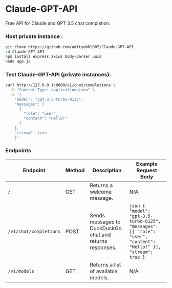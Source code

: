 # Claude-GPT-API
Free API for Claude and GPT 3.5 chat completion.

### Host private instance : 
```bash
git clone https://github.com/adityabh2007/Claude-GPT-API
cd Claude-GPT-API
npm install express axios body-parser uuid
node app.js
```

### Test Claude-GPT-API (private instances): 

```bash
curl http://127.0.0.1:8080/v1/chat/completions \
  -H "Content-Type: application/json" \
  -d '{
    "model": "gpt-3.5-turbo-0125",
    "messages": [
      {
        "role": "user",
        "content": "Hello!"
      }
    ],
    "stream": true
    }'
```

### Endpoints

| Endpoint                  | Method | Description                                                | Example Request Body                                                                                               |
|---------------------------|--------|------------------------------------------------------------|---------------------------------------------------------------------------------------------------------------------|
| `/`                       | GET    | Returns a welcome message.                                 | N/A                                                                                                                 |
| `/v1/chat/completions`    | POST   | Sends messages to DuckDuckGo chat and returns responses.   | ```json { "model": "gpt-3.5-turbo-0125", "messages": [{ "role": "user", "content": "Hello!" }], "stream": true }``` |
| `/v1/models`              | GET    | Returns a list of available models.                        | N/A                                                                                                                 |
